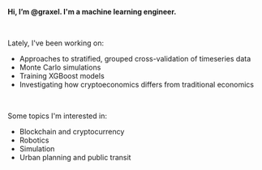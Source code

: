**Hi, I’m @graxel. I'm a machine learning engineer.**
<br>

<br>

Lately, I've been working on:
- Approaches to stratified, grouped cross-validation of timeseries data
- Monte Carlo simulations
- Training XGBoost models
- Investigating how cryptoeconomics differs from traditional economics

<br>

Some topics I'm interested in:

- Blockchain and cryptocurrency
- Robotics
- Simulation
- Urban planning and public transit
